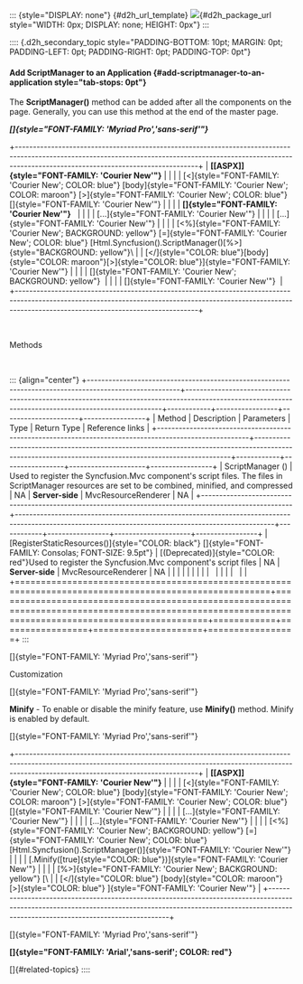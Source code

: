 ::: {style="DISPLAY: none"}
[](ms-xhelp:///?Id=d2h_url_template){#d2h_url_template} ![](!package_url!){#d2h_package_url style="WIDTH: 0px; DISPLAY: none; HEIGHT: 0px"}
:::

:::: {.d2h_secondary_topic style="PADDING-BOTTOM: 10pt; MARGIN: 0pt; PADDING-LEFT: 0pt; PADDING-RIGHT: 0pt; PADDING-TOP: 0pt"}
#### Add ScriptManager to an Application {#add-scriptmanager-to-an-application style="tab-stops: 0pt"}

The **ScriptManager()** method can be added after all the components on the page. Generally, you can use this method at the end of the master page.

***[]{style="FONT-FAMILY: 'Myriad Pro','sans-serif'"}***  

+--------------------------------------------------------------------------------------------------------------------------------------------------------------------------------------------------------------+
| **[\[ASPX\]]{style="FONT-FAMILY: 'Courier New'"}**                                                                                                                                                           |
|                                                                                                                                                                                                              |
| [\<]{style="FONT-FAMILY: 'Courier New'; COLOR: blue"} [body]{style="FONT-FAMILY: 'Courier New'; COLOR: maroon"} [\>]{style="FONT-FAMILY: 'Courier New'; COLOR: blue"} []{style="FONT-FAMILY: 'Courier New'"} |
|                                                                                                                                                                                                              |
| **[]{style="FONT-FAMILY: 'Courier New'"}**                                                                                                                                                                   |
|                                                                                                                                                                                                              |
| [...]{style="FONT-FAMILY: 'Courier New'"}                                                                                                                                                                    |
|                                                                                                                                                                                                              |
| [...]{style="FONT-FAMILY: 'Courier New'"}                                                                                                                                                                    |
|                                                                                                                                                                                                              |
| [\<%]{style="FONT-FAMILY: 'Courier New'; BACKGROUND: yellow"} [=]{style="FONT-FAMILY: 'Courier New'; COLOR: blue"} [Html.Syncfusion().ScriptManager()[%\>]{style="BACKGROUND: yellow"}\                      |
| [\</]{style="COLOR: blue"}[body]{style="COLOR: maroon"}[\>]{style="COLOR: blue"}]{style="FONT-FAMILY: 'Courier New'"}                                                                                        |
|                                                                                                                                                                                                              |
| []{style="FONT-FAMILY: 'Courier New'; BACKGROUND: yellow"}                                                                                                                                                   |
|                                                                                                                                                                                                              |
| []{style="FONT-FAMILY: 'Courier New'"}                                                                                                                                                                       |
+--------------------------------------------------------------------------------------------------------------------------------------------------------------------------------------------------------------+

 

Methods

 

::: {align="center"}
+-------------------------------------------------------------------------------------------------------+-----------------------------------------------------------------------------------------------------------------------------------------------------+------------+-----------------+---------------------+-----------------+
| Method                                                                                                | Description                                                                                                                                         | Parameters | Type            | Return Type         | Reference links |
+-------------------------------------------------------------------------------------------------------+-----------------------------------------------------------------------------------------------------------------------------------------------------+------------+-----------------+---------------------+-----------------+
| ScriptManager ()                                                                                      | Used to register the Syncfusion.Mvc component's script files. The files in ScriptManager resources are set to be combined, minified, and compressed | NA         | **Server-side** | MvcResourceRenderer | NA              |
+-------------------------------------------------------------------------------------------------------+-----------------------------------------------------------------------------------------------------------------------------------------------------+------------+-----------------+---------------------+-----------------+
| [RegisterStaticResources()]{style="COLOR: black"} []{style="FONT-FAMILY: Consolas; FONT-SIZE: 9.5pt"} | [(Deprecated)]{style="COLOR: red"}Used to register the Syncfusion.Mvc component's script files                                                      | NA         | **Server-side** | MvcResourceRenderer | NA              |
|                                                                                                       |                                                                                                                                                     |            |                 |                     |                 |
|                                                                                                       |                                                                                                                                                     |            |                 |                     |                 |
+=======================================================================================================+=====================================================================================================================================================+============+=================+=====================+=================+
:::

[]{style="FONT-FAMILY: 'Myriad Pro','sans-serif'"} 

Customization

[]{style="FONT-FAMILY: 'Myriad Pro','sans-serif'"} 

**Minify** - To enable or disable the minify feature, use **Minify()** method. Minify is enabled by default.

[]{style="FONT-FAMILY: 'Myriad Pro','sans-serif'"} 

+--------------------------------------------------------------------------------------------------------------------------------------------------------------------------------------------------------------+
| **[\[ASPX\]]{style="FONT-FAMILY: 'Courier New'"}**                                                                                                                                                           |
|                                                                                                                                                                                                              |
| [\<]{style="FONT-FAMILY: 'Courier New'; COLOR: blue"} [body]{style="FONT-FAMILY: 'Courier New'; COLOR: maroon"} [\>]{style="FONT-FAMILY: 'Courier New'; COLOR: blue"} []{style="FONT-FAMILY: 'Courier New'"} |
|                                                                                                                                                                                                              |
| [...]{style="FONT-FAMILY: 'Courier New'"}                                                                                                                                                                    |
|                                                                                                                                                                                                              |
| [...]{style="FONT-FAMILY: 'Courier New'"}                                                                                                                                                                    |
|                                                                                                                                                                                                              |
| [\<%]{style="FONT-FAMILY: 'Courier New'; BACKGROUND: yellow"} [=]{style="FONT-FAMILY: 'Courier New'; COLOR: blue"} [Html.Syncfusion().ScriptManager()]{style="FONT-FAMILY: 'Courier New'"}                   |
|                                                                                                                                                                                                              |
| [.Minify([true]{style="COLOR: blue"})]{style="FONT-FAMILY: 'Courier New'"}                                                                                                                                   |
|                                                                                                                                                                                                              |
| [%\>]{style="FONT-FAMILY: 'Courier New'; BACKGROUND: yellow"} [\                                                                                                                                             |
| [\</]{style="COLOR: blue"} [body]{style="COLOR: maroon"} [\>]{style="COLOR: blue"} ]{style="FONT-FAMILY: 'Courier New'"}                                                                                     |
+--------------------------------------------------------------------------------------------------------------------------------------------------------------------------------------------------------------+

[]{style="FONT-FAMILY: 'Myriad Pro','sans-serif'"} 

**[]{style="FONT-FAMILY: 'Arial','sans-serif'; COLOR: red"}**  

[]{#related-topics}
::::
